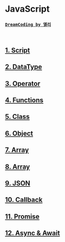 # JavaScript

### [`DreamCoding by 엘리`](https://www.youtube.com/channel/UC_4u-bXaba7yrRz_6x6kb_w)

<br/>

## [1. Script](./Script/README.md)

## [2. DataType](./DataType/README.md)

## [3. Operator](./Operator/README.md)

## [4. Functions](./Functions/README.md)

## [5. Class](./Class/README.md)

## [6. Object](./Object/README.md)

## [7. Array](./Array/README.md)

## [8. Array](./Array/README.md)

## [9. JSON](./JSON/README.md)

## [10. Callback](./Callback/README.md)

## [11. Promise](./Promise/README.md)

## [12. Async & Await](./Async_Await/README.md)
